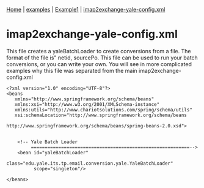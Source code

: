 [Home](http://code.google.com/p/imap2exchange/) | [examples](examples.md) | [Example1](Example1.md) | [imap2exchange-yale-config.xml](e1_imap2exchange_yale_config_xml.md)

# imap2exchange-yale-config.xml #

This file creates a yaleBatchLoader to create conversions from a file.  The format of the file is" netid, sourcePo.  This file can be used to run your batch conversions, or you can write your own.  You will see in more complicated examples why this file was separated from the main imap2exchange-config.xml

```
<?xml version="1.0" encoding="UTF-8"?>
<beans
   xmlns="http://www.springframework.org/schema/beans"
   xmlns:xsi="http://www.w3.org/2001/XMLSchema-instance"
   xmlns:utils="http://www.chariotsolutions.com/spring/schema/utils"
   xsi:schemaLocation="http://www.springframework.org/schema/beans
                       http://www.springframework.org/schema/beans/spring-beans-2.0.xsd">


	<!-- Yale Batch Loader
	     ==========================================================-->
	<bean id="yaleBatchLoader"
	      class="edu.yale.its.tp.email.conversion.yale.YaleBatchLoader"
	      scope="singleton"/>

</beans>
```